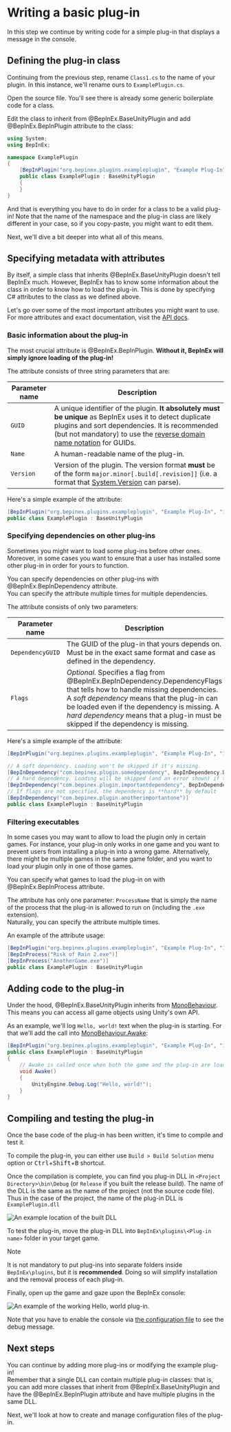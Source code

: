 # Writing a basic plug-in

In this step we continue by writing code for a simple plug-in that displays a message in the console.

## Defining the plug-in class

Continuing from the previous step, rename `Class1.cs` to the name of your plugin. In this instance, we'll rename ours to `ExamplePlugin.cs`.

Open the source file. You'll see there is already some generic boilerplate code for a class.

Edit the class to inherit from @BepInEx.BaseUnityPlugin and add @BepInEx.BepInPlugin attribute to the class:

```csharp
using System;
using BepInEx;

namespace ExamplePlugin
{
    [BepInPlugin("org.bepinex.plugins.exampleplugin", "Example Plug-In", "1.0.0.0")]
    public class ExamplePlugin : BaseUnityPlugin
    {
    }
}
```

And that is everything you have to do in order for a class to be a valid plug-in! 
Note that the name of the namespace and the plug-in class are likely different in your case, so if you copy-paste, you might want to edit them.

Next, we'll dive a bit deeper into what all of this means.

## Specifying metadata with attributes

By itself, a simple class that inherits @BepInEx.BaseUnityPlugin doesn't tell BepInEx much. 
However, BepInEx has to know some information about the class in order to know how to load the plug-in. 
This is done by specifying C# attributes to the class as we defined above.

Let's go over some of the most important attributes you might want to use. 
For more attributes and exact documentation, visit the [API docs](~/api).

### Basic information about the plug-in

The most crucial attribute is @BepInEx.BepInPlugin. **Without it, BepInEx will simply ignore loading of the plug-in!**

The attribute consists of three string parameters that are:

| Parameter name | Description                                                                                                                                                                                                                                                                                                |
| -------------- | ---------------------------------------------------------------------------------------------------------------------------------------------------------------------------------------------------------------------------------------------------------------------------------------------------------- |
| `GUID`         | A unique identifier of the plugin. **It absolutely must be unique** as BepInEx uses it to detect duplicate plugins and sort dependencies. It is recommended (but not mandatory) to use the [reverse domain name notation](https://docs.oracle.com/javase/tutorial/java/package/namingpkgs.html) for GUIDs. |
| `Name`         | A human-readable name of the plug-in.                                                                                                                                                                                                                                                                      |
| `Version`      | Version of the plugin. The version format **must** be of the form `major.minor[.build[.revision]]` (i.e. a format that [System.Version](https://docs.microsoft.com/en-us/dotnet/api/system.version) can parse).                                                                                            |

Here's a simple example of the attribute:

```csharp
[BepInPlugin("org.bepinex.plugins.exampleplugin", "Example Plug-In", "1.0.0.0")]
public class ExamplePlugin : BaseUnityPlugin
```

### Specifying dependencies on other plug-ins

Sometimes you might want to load some plug-ins before other ones. 
Moreover, in some cases you want to ensure that a user has installed some other plug-in in order for yours to function.

You can specify dependencies on other plug-ins with @BepInEx.BepInDependency attribute.  
You can specify the attribute multiple times for multiple dependencies.

The attribute consists of only two parameters:

| Parameter name   | Description                                                                                                                                                                                                                                                                                                  |
| ---------------- | ------------------------------------------------------------------------------------------------------------------------------------------------------------------------------------------------------------------------------------------------------------------------------------------------------------ |
| `DependencyGUID` | The GUID of the plug-in that yours depends on. Must be in the exact same format and case as defined in the dependency.                                                                                                                                                                                       |
| `Flags`          | *Optional.* Specifies a flag from @BepInEx.BepInDependency.DependencyFlags that tells how to handle missing dependencies. A *soft dependency* means that the plug-in can be loaded even if the dependency is missing. A *hard dependency* means that a plug-in must be skipped if the dependency is missing. |

Here's a simple example of the attribute:

```csharp
[BepInPlugin("org.bepinex.plugins.exampleplugin", "Example Plug-In", "1.0.0.0")]

// A soft dependency. Loading won't be skipped if it's missing.
[BepInDependency("com.bepinex.plugin.somedependency", BepInDependency.DependencyFlags.SoftDependency)]
// A hard dependency. Loading will be skipped (and an error shown) if the dependency is missing.
[BepInDependency("com.bepinex.plugin.importantdependency", BepInDependency.DependencyFlags.HardDependency)]
// If flags are not specified, the dependency is **hard** by default
[BepInDependency("com.bepinex.plugin.anotherimportantone")]
public class ExamplePlugin : BaseUnityPlugin
```

### Filtering executables

In some cases you may want to allow to load the plugin only in certain games. 
For instance, your plug-in only works in one game and you want to prevent users from installing a plug-in into a wrong game.
Alternatively, there might be multiple games in the same game folder, and you want to load your plugin only in one of those games.

You can specify what games to load the plug-in on with @BepInEx.BepInProcess attribute.

The attribute has only one parameter: `ProcessName` that is simply the name of the process that the plug-in is allowed to run on (including the `.exe` extension).  
Naturally, you can specify the attribute multiple times.

An example of the attribute usage:

```csharp
[BepInPlugin("org.bepinex.plugins.exampleplugin", "Example Plug-In", "1.0.0.0")]
[BepInProcess("Risk of Rain 2.exe")]
[BepInProcess("AnotherGame.exe")]
public class ExamplePlugin : BaseUnityPlugin
```

## Adding code to the plug-in

Under the hood, @BepInEx.BaseUnityPlugin inherits from [MonoBehaviour](https://docs.unity3d.com/ScriptReference/MonoBehaviour.html).
This means you can access all game objects using Unity's own API.

As an example, we'll log `Hello, world!` text when the plug-in is starting. 
For that we'll add the call into [MonoBehaviour.Awake](https://docs.unity3d.com/ScriptReference/MonoBehaviour.Awake.html):

```csharp
[BepInPlugin("org.bepinex.plugins.exampleplugin", "Example Plug-In", "1.0.0.0")]
public class ExamplePlugin : BaseUnityPlugin
{
    // Awake is called once when both the game and the plug-in are loaded
    void Awake()
    {
        UnityEngine.Debug.Log("Hello, world!");
    }
}
```

## Compiling and testing the plug-in

Once the base code of the plug-in has been written, it's time to compile and test it.

To compile the plug-in, you can either use `Build > Build Solution` menu option or <kbd>Ctrl</kbd>+<kbd>Shift</kbd>+<kbd>B</kbd> shortcut.

Once the compilation is complete, you can find you plug-in DLL in `<Project Directory>\bin\Debug` (or `Release` if you built the release build). 
The name of the DLL is the same as the name of the project (not the source code file). Thus in the case of the project, the name of the plug-in DLL is `ExamplePlugin.dll`

![An example location of the built DLL](images/build-output.png)

To test the plug-in, move the plug-in DLL into `BepInEx\plugins\<Plug-in name>` folder in your target game.

> [!NOTE]
> It is not mandatory to put plug-ins into separate folders inside `BepInEx\plugins`, but it is **recommended**.
> Doing so will simplify installation and the removal process of each plug-in.

Finally, open up the game and gaze upon the BepInEx console:

![An example of the working Hello, world plug-in.](images/plugin-works.png)

Note that you have to enable the console via [the configuration file](<xref:configuration>) to see the debug message.

## Next steps

You can continue by adding more plug-ins or modifying the example plug-in!  
Remember that a single DLL can contain multiple plug-in classes: that is, you can add more classes that inherit from @BepInEx.BaseUnityPlugin and have the @BepInEx.BepInPlugin attribute and have multiple plugins in the same DLL.

Next, we'll look at how to create and manage configuration files of the plug-in.